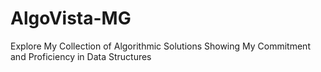 # AlgoVista-MG
Explore My Collection of Algorithmic Solutions Showing My Commitment and Proficiency in Data Structures
